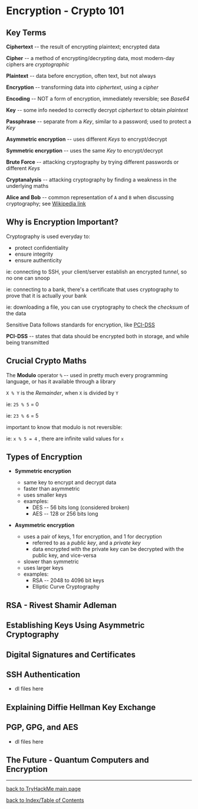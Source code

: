 # Encryption - Crypto 101

## Key Terms

**Ciphertext** -- the result of encrypting plaintext; encrypted data

**Cipher** -- a method of encrypting/decrypting data, most modern-day ciphers are *cryptographic*

**Plaintext** -- data before encryption, often text, but not always

**Encryption** -- transforming data into *ciphertext*, using a *cipher*

**Encoding** -- NOT a form of encryption, immediately reversible; see *Base64*

**Key** -- some info needed to correctly decrypt *ciphertext* to obtain *plaintext*

**Passphrase** -- separate from a *Key*, similar to a password; used to protect a *Key*

**Asymmetric encryption** -- uses different *Keys* to encrypt/decrypt

**Symmetric encryption** -- uses the same *Key* to encrypt/decrypt

**Brute Force** -- attacking cryptography by trying different passwords or different *Keys*

**Cryptanalysis** -- attacking cryptography by finding a weakness in the underlying maths

**Alice and Bob** -- common representation of `A` and `B` when discussing cryptography; see [Wikipedia link](https://en.wikipedia.org/wiki/Alice_and_Bob)


## Why is Encryption Important?

Cryptography is used everyday to:

* protect confidentiality
* ensure integrity
* ensure authenticity

ie: connecting to SSH, your client/server establish an encrypted *tunnel*, so no one can snoop

ie: connecting to a bank, there's a certificate that uses cryptography to prove that it is actually your bank

ie: downloading a file, you can use cryptography to check the *checksum* of the data

Sensitive Data follows standards for encryption, like [PCI-DSS](https://www.pcisecuritystandards.org/documents/PCI_DSS_for_Large_Organizations_v1.pdf)

**PCI-DSS** -- states that data should be encrypted both in storage, and while being transmitted


## Crucial Crypto Maths

The **Modulo** operator `%` -- used in pretty much every programming language, or has it available through a library

`X % Y` is the *Remainder*, when `X` is divided by `Y`

ie: `25 % 5` = 0

ie: `23 % 6` = 5

important to know that modulo is not reversible:

ie: `x % 5 = 4` , there are infinite valid values for `x`


## Types of Encryption

* **Symmetric encryption**
    - same key to encrypt and decrypt data
    - faster than asymmetric
    - uses smaller keys
    - examples:
        + DES -- 56 bits long (considered broken)
        + AES -- 128 or 256 bits long

* **Asymmetric encryption**
    - uses a pair of keys, 1 for encryption, and 1 for decryption
        + referred to as a *public key*, and a *private key*
        + data encrypted with the private key can be decrypted with the public key, and vice-versa
    - slower than symmetric
    - uses larger keys
    - examples:
        + RSA -- 2048 to 4096 bit keys
        + Elliptic Curve Cryptography


## RSA - Rivest Shamir Adleman

## Establishing Keys Using Asymmetric Cryptography

## Digital Signatures and Certificates

## SSH Authentication

- dl files here

## Explaining Diffie Hellman Key Exchange

## PGP, GPG, and AES

- dl files here

## The Future - Quantum Computers and Encryption


---
[back to TryHackMe main page](thm.md)

[back to Index/Table of Contents](index.md)
